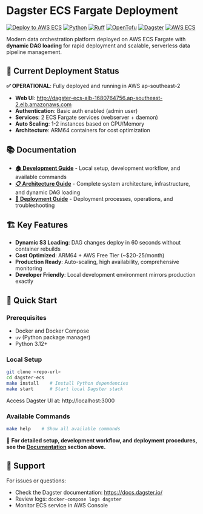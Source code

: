 # Dagster ECS Fargate Deployment

[![Deploy to AWS ECS](https://github.com/namtonthat/dagster-ecs/workflows/Deploy%20to%20AWS%20ECS/badge.svg)](https://github.com/namtonthat/dagster-ecs/actions)
[![Python](https://img.shields.io/badge/python-3.12+-blue.svg)](https://www.python.org/downloads/)
[![Ruff](https://img.shields.io/endpoint?url=https://raw.githubusercontent.com/astral-sh/ruff/main/assets/badge/v2.json)](https://github.com/astral-sh/ruff)
[![OpenTofu](https://img.shields.io/badge/OpenTofu-1.6+-purple.svg)](https://opentofu.org/)
[![Dagster](https://img.shields.io/badge/Dagster-1.8+-orange.svg)](https://dagster.io/)
[![AWS ECS](https://img.shields.io/badge/AWS-ECS%20Fargate-orange.svg)](https://aws.amazon.com/ecs/)

Modern data orchestration platform deployed on AWS ECS Fargate with **dynamic DAG loading** for rapid deployment and scalable, serverless data pipeline management.

## 🚀 Current Deployment Status

**✅ OPERATIONAL**: Fully deployed and running in AWS ap-southeast-2
- **Web UI**: http://dagster-ecs-alb-1680764756.ap-southeast-2.elb.amazonaws.com
- **Authentication**: Basic auth enabled (admin user)
- **Services**: 2 ECS Fargate services (webserver + daemon)
- **Auto Scaling**: 1-2 instances based on CPU/Memory
- **Architecture**: ARM64 containers for cost optimization

## 📚 Documentation

- **[🏠 Development Guide](./docs/development.md)** - Local setup, development workflow, and available commands
- **[📋 Architecture Guide](./docs/architecture.md)** - Complete system architecture, infrastructure, and dynamic DAG loading
- **[🚀 Deployment Guide](./docs/deployment.md)** - Deployment processes, operations, and troubleshooting

## 🏗️ Key Features

- **Dynamic S3 Loading**: DAG changes deploy in 60 seconds without container rebuilds
- **Cost Optimized**: ARM64 + AWS Free Tier (~$20-25/month)
- **Production Ready**: Auto-scaling, high availability, comprehensive monitoring
- **Developer Friendly**: Local development environment mirrors production exactly

## 🚀 Quick Start

### Prerequisites
- Docker and Docker Compose
- `uv` (Python package manager)
- Python 3.12+

### Local Setup

```bash
git clone <repo-url>
cd dagster-ecs
make install    # Install Python dependencies
make start      # Start local Dagster stack
```

Access Dagster UI at: http://localhost:3000

### Available Commands

```bash
make help    # Show all available commands
```

📖 **For detailed setup, development workflow, and deployment procedures, see the [Documentation](#-documentation) section above.**

## 💬 Support

For issues or questions:

- Check the Dagster documentation: <https://docs.dagster.io/>
- Review logs: `docker-compose logs dagster`
- Monitor ECS service in AWS Console
